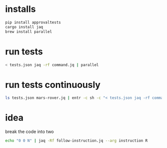 # installs

```sh
pip install approvaltests
cargo install jaq
brew install parallel
```

# run tests

```bash
< tests.json jaq -rf command.jq | parallel
```

# run tests continuously

```sh
ls tests.json mars-rover.jq | entr -c sh -c "< tests.json jaq -rf command.jq | parallel"
```

# idea

break the code into two

```sh
echo "0 0 N" | jaq -Rf follow-instruction.jq --arg instruction R
```
